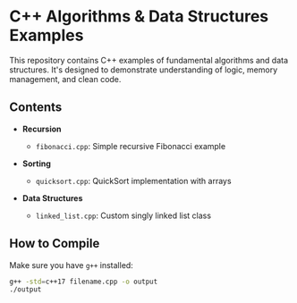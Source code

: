 # C++ Algorithms & Data Structures Examples

This repository contains C++ examples of fundamental algorithms and data structures. It's designed to demonstrate understanding of logic, memory management, and clean code.

## Contents

- **Recursion**
  - `fibonacci.cpp`: Simple recursive Fibonacci example

- **Sorting**
  - `quicksort.cpp`: QuickSort implementation with arrays

- **Data Structures**
  - `linked_list.cpp`: Custom singly linked list class

## How to Compile

Make sure you have `g++` installed:

```bash
g++ -std=c++17 filename.cpp -o output
./output
